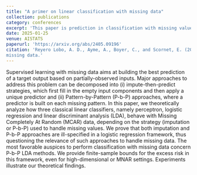 ```yaml
---
title: "A primer on linear classification with missing data"
collection: publications
category: conferences
excerpt: 'This paper is prediction in classification with missing values using linear classifiers.'
date: 2025-01-25
venue: AISTATS
paperurl: 'https://arxiv.org/abs/2405.09196'
citation: 'Reyero Lobo, A. D., Ayme, A., Boyer, C., and Scornet, E. (2025). A primer on linear classification with
missing data.'
---
```


Supervised learning with missing data aims at building the best prediction of a target output based on partially-observed inputs. Major approaches to address this problem can be decomposed into (i) impute-then-predict strategies, which first fill in the empty input components and then apply a unique predictor and (ii) Pattern-by-Pattern (P-b-P) approaches, where a predictor is built on each missing pattern. In this paper, we theoretically analyze how three classical linear classifiers, namely perceptron, logistic regression and linear discriminant analysis (LDA), behave with Missing Completely At Random (MCAR) data, depending on the strategy (imputation or P-b-P) used to handle missing values. We prove that both imputation and P-b-P approaches are ill-specified in a logistic regression framework, thus questioning the relevance of such approaches to handle missing data. The most favorable auspices to perform classification with missing data concern P-b-P LDA methods. We provide finite-sample bounds for the excess risk in this framework, even for high-dimensional or MNAR settings. Experiments illustrate our theoretical findings.
